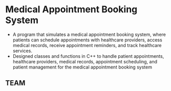 # Medical Appointment Booking System 
- A  program that simulates a medical appointment booking system, where patients can schedule appointments with healthcare providers, access medical records, receive appointment reminders, and track healthcare services.
- Designed classes and functions in C++ to handle patient appointments, healthcare providers, medical records, appointment scheduling, and patient management for the medical appointment booking system

## TEAM 
